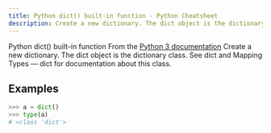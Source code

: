 ```yaml
---
title: Python dict() built-in function - Python Cheatsheet
description: Create a new dictionary. The dict object is the dictionary class. See dict and Mapping Types — dict for documentation about this class.
---
```


<base-title :title="frontmatter.title" :description="frontmatter.description">
Python dict() built-in function
</base-title>

<base-disclaimer>
  <base-disclaimer-title>
    From the <a target="_blank" href="https://docs.python.org/3/library/functions.html#dict">Python 3 documentation</a>
  </base-disclaimer-title>
  <base-disclaimer-content>
   Create a new dictionary. The dict object is the dictionary class. See dict and Mapping Types — dict for documentation about this class.
  </base-disclaimer-content>
</base-disclaimer>

## Examples

```python
>>> a = dict()
>>> type(a)
# <class 'dict'>
```

<!-- remove this tag to start editing this page -->
<empty-section />
<!-- remove this tag to start editing this page -->
